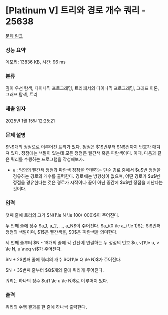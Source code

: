 # [Platinum V] 트리와 경로 개수 쿼리 - 25638 

[문제 링크](https://www.acmicpc.net/problem/25638) 

### 성능 요약

메모리: 13836 KB, 시간: 96 ms

### 분류

깊이 우선 탐색, 다이나믹 프로그래밍, 트리에서의 다이나믹 프로그래밍, 그래프 이론, 그래프 탐색, 트리

### 제출 일자

2025년 1월 15일 12:25:21

### 문제 설명

<p>$N$개의 정점으로 이루어진 트리가 있다. 정점은 $1$번부터 $N$번까지 번호가 매겨져 있다. 정점에는 색깔이 있는데 모든 정점은 빨간색 혹은 파란색이다. 이때, 다음과 같은 쿼리를 수행하는 프로그램을 작성해보자.</p>

<ul>
	<li><code>u</code> : 임의의 빨간색 정점과 파란색 정점을 연결하는 단순 경로 중에서 $u$번 정점을 경유하는 경로의 개수를 출력한다. 경로에는 방향성이 없으며, 어떤 경로가 $u$번 정점을 경유한다는 것은 경로가 시작이나 끝이 아닌 중간에 $u$번 정점을 지난다는 것이다.</li>
</ul>

### 입력 

 <p>첫째 줄에 트리의 크기 $N(1\le N \le 100\ 000)$이 주어진다.</p>

<p>두 번째 줄에 정수 $a_1, a_2, …, a_N$이 주어진다. $a_i(0 \le a_i \le 1)$는 $i$번째 정점의 색깔이며, $1$은 빨간색을, $0$은 파란색을 의미한다.</p>

<p>세 번째 줄부터 $N - 1$개의 줄에 각 간선이 연결하는 두 정점의 번호 $u, v(1\le u, v \le N, u \neq v)$가 주어진다.</p>

<p>$N + 2$번째 줄에 쿼리의 개수 $Q(1\le Q \le N)$가 주어진다.</p>

<p>$N + 3$번째 줄부터 $Q$개의 줄에 쿼리가 주어진다.</p>

<p>쿼리는 하나의 정수 $u(1 \le u \le N)$로 이루어져 있다.</p>

### 출력 

 <p>쿼리의 수행 결과를 한 줄에 하나씩 출력한다.</p>

